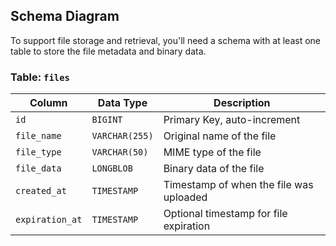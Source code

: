 ## Schema Diagram

To support file storage and retrieval, you'll need a schema with at least one table to store the file metadata and binary data.

### Table: `files`

| Column       | Data Type    | Description                                |
|--------------|--------------|--------------------------------------------|
| `id`         | `BIGINT`     | Primary Key, auto-increment                |
| `file_name`  | `VARCHAR(255)`| Original name of the file                  |
| `file_type`  | `VARCHAR(50)` | MIME type of the file                      |
| `file_data`  | `LONGBLOB`   | Binary data of the file                    |
| `created_at` | `TIMESTAMP`  | Timestamp of when the file was uploaded    |
| `expiration_at` | `TIMESTAMP` | Optional timestamp for file expiration  |

